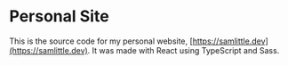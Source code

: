 # Personal Site

This is the source code for my personal website, [https://samlittle.dev](https://samlittle.dev).
It was made with React using TypeScript and Sass.